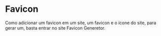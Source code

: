 # Favicon
Como adicionar um favicon em um site, um favicon e o ícone do site, para gerar um, basta entrar no site Favicon Generetor.

